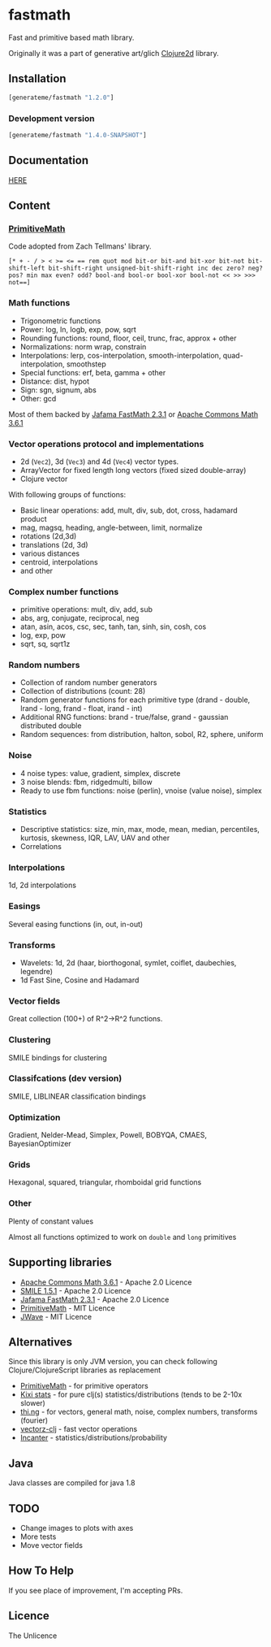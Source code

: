 # fastmath

Fast and primitive based math library.

Originally it was a part of generative art/glich [Clojure2d](https://github.com/Clojure2D/clojure2d) library.

## Installation

```clojure
[generateme/fastmath "1.2.0"]
```

### Development version

```clojure
[generateme/fastmath "1.4.0-SNAPSHOT"]
```

## Documentation

[HERE](https://generateme.github.io/fastmath/index.html)

## Content

### [PrimitiveMath](https://github.com/ztellman/primitive-math)

Code adopted from Zach Tellmans' library.

```
[* + - / > < >= <= == rem quot mod bit-or bit-and bit-xor bit-not bit-shift-left bit-shift-right unsigned-bit-shift-right inc dec zero? neg? pos? min max even? odd? bool-and bool-or bool-xor bool-not << >> >>> not==]
```

### Math functions

* Trigonometric functions
* Power: log, ln, logb, exp, pow, sqrt
* Rounding functions: round, floor, ceil, trunc, frac, approx + other
* Normalizations: norm  wrap, constrain
* Interpolations: lerp, cos-interpolation, smooth-interpolation, quad-interpolation, smoothstep
* Special functions: erf, beta, gamma + other
* Distance: dist, hypot
* Sign: sgn, signum, abs
* Other: gcd

Most of them backed by [Jafama FastMath 2.3.1](https://github.com/jeffhain/jafama) or [Apache Commons Math 3.6.1](http://commons.apache.org/proper/commons-math/index.html)

### Vector operations protocol and implementations

* 2d (`Vec2`), 3d (`Vec3`) and 4d (`Vec4`) vector types.
* ArrayVector for fixed length long vectors (fixed sized double-array)
* Clojure vector

With following groups of functions:

* Basic linear operations: add, mult, div, sub, dot, cross, hadamard product
* mag, magsq, heading, angle-between, limit, normalize
* rotations (2d,3d)
* translations (2d, 3d)
* various distances
* centroid, interpolations
* and other

### Complex number functions

* primitive operations: mult, div, add, sub
* abs, arg, conjugate, reciprocal, neg
* atan, asin, acos, csc, sec, tanh, tan, sinh, sin, cosh, cos
* log, exp, pow
* sqrt, sq, sqrt1z

### Random numbers

* Collection of random number generators
* Collection of distributions (count: 28)
* Random generator functions for each primitive type (drand - double, lrand - long, frand - float, irand - int)
* Additional RNG functions: brand - true/false, grand - gaussian distributed double
* Random sequences: from distribution, halton, sobol, R2, sphere, uniform

### Noise

* 4 noise types: value, gradient, simplex, discrete
* 3 noise blends: fbm, ridgedmulti, billow
* Ready to use fbm functions: noise (perlin), vnoise (value noise), simplex

### Statistics

* Descriptive statistics: size, min, max, mode, mean, median, percentiles, kurtosis, skewness, IQR, LAV, UAV and other
* Correlations

### Interpolations

1d, 2d interpolations

### Easings

Several easing functions (in, out, in-out)

### Transforms

* Wavelets: 1d, 2d (haar, biorthogonal, symlet, coiflet, daubechies, legendre)
* 1d Fast Sine, Cosine and Hadamard

### Vector fields

Great collection (100+) of R^2->R^2 functions.

### Clustering

SMILE bindings for clustering

### Classifcations (dev version)

SMILE, LIBLINEAR classification bindings

### Optimization

Gradient, Nelder-Mead, Simplex, Powell, BOBYQA, CMAES, BayesianOptimizer

### Grids

Hexagonal, squared, triangular, rhomboidal grid functions

### Other

Plenty of constant values

Almost all functions optimized to work on `double` and `long` primitives

## Supporting libraries

* [Apache Commons Math 3.6.1](http://commons.apache.org/proper/commons-math/index.html) - Apache 2.0 Licence
* [SMILE 1.5.1](http://haifengl.github.io/smile/) - Apache 2.0 Licence
* [Jafama FastMath 2.3.1](https://github.com/jeffhain/jafama) - Apache 2.0 Licence
* [PrimitiveMath](https://github.com/ztellman/primitive-math) - MIT Licence
* [JWave](https://github.com/cscheiblich/JWave/) - MIT Licence

## Alternatives

Since this library is only JVM version, you can check following Clojure/ClojureScript libraries as replacement

* [PrimitiveMath](https://github.com/ztellman/primitive-math) - for primitive operators
* [Kixi stats](https://github.com/MastodonC/kixi.stats) - for pure clj(s) statistics/distributions (tends to be 2-10x slower)
* [thi.ng](http://thi.ng/) - for vectors, general math, noise, complex numbers, transforms (fourier)
* [vectorz-clj](https://github.com/mikera/vectorz-clj) - fast vector operations
* [Incanter](https://github.com/incanter/incanter) - statistics/distributions/probability

## Java

Java classes are compiled for java 1.8

## TODO

* Change images to plots with axes
* More tests
* Move vector fields

## How To Help

If you see place of improvement, I'm accepting PRs.

## Licence

The Unlicence

